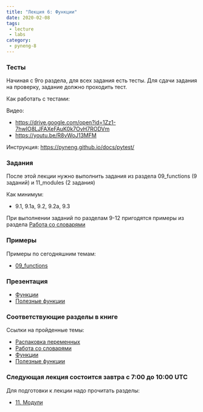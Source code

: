 ```yaml
---
title: "Лекция 6: Функции"
date: 2020-02-08
tags:
 - lecture
 - labs
category:
 - pyneng-8
---
```



### Тесты

Начиная с 9го раздела, для всех задания есть тесты. Для сдачи задания на проверку,
задание должно проходить тест.

Как работать с тестами:

Видео:

* https://drive.google.com/open?id=1Zz1-7hwIO8LJFAXeFAuK0k7OvH7RODVm
* https://youtu.be/R8vWoJ13MFM

Инструкция: https://pyneng.github.io/docs/pytest/


### Задания

После этой лекции нужно выполнить задания из раздела 09_functions (9 заданий) и 11_modules (2 задания)

Как минимум:

* 9.1, 9.1a, 9.2, 9.2a, 9.3

При выполнении заданий по разделам 9-12 пригодятся примеры из раздела [Работа со словарями](https://pyneng.readthedocs.io/ru/latest/book/08_python_basic_examples/working_with_dicts.html)

### Примеры

Примеры по сегодняшним темам:

* [09_functions](https://github.com/pyneng/pyneng-online-jan-apr-2019/tree/master/examples/09_functions)

### Презентация

* [Функции](https://gitpitch.com/natenka/pyneng-slides/py3-functions)
* [Полезные функции](https://gitpitch.com/natenka/pyneng-slides/py3-useful-functions)

### Соответствующие разделы в книге

Ссылки на пройденные темы:

* [Распаковка переменных](https://pyneng.readthedocs.io/ru/latest/book/08_python_basic_examples/variable_unpacking.html)
* [Работа со словарями](https://pyneng.readthedocs.io/ru/latest/book/08_python_basic_examples/working_with_dicts.html)
* [Функции](https://pyneng.readthedocs.io/ru/latest/book/09_functions/index.html)
* [Полезные функции](https://pyneng.readthedocs.io/ru/latest/book/10_useful_functions/index.html)

### Следующая лекция состоится завтра с 7:00 до 10:00 UTC

Для подготовки к лекции надо прочитать разделы:

* [11. Модули](https://pyneng.readthedocs.io/ru/latest/book/11_modules/index.html)

